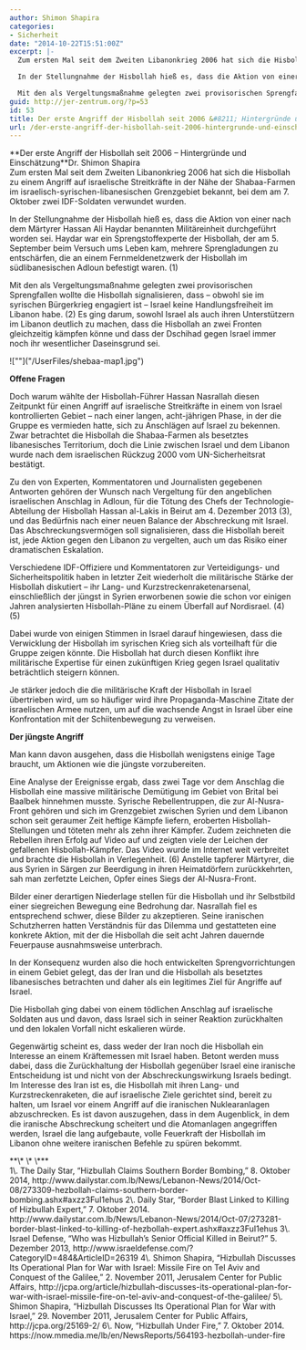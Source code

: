 ```yaml
---
author: Shimon Shapira
categories:
- Sicherheit
date: "2014-10-22T15:51:00Z"
excerpt: |-
  Zum ersten Mal seit dem Zweiten Libanonkrieg 2006 hat sich die Hisbollah zu einem Angriff auf israelische Streitkräfte in der Nähe der Shabaa-Farmen im israelisch-syrischen-libanesischen Grenzgebiet bekannt, bei dem am 7. Oktober zwei IDF-Soldaten verwundet wurden.

  In der Stellungnahme der Hisbollah hieß es, dass die Aktion von einer nach dem Märtyrer Hassan Ali Haydar benannten Militäreinheit durchgeführt worden sei. Haydar war ein Sprengstoffexperte der Hisbollah, der am 5. September beim Versuch ums Leben kam, mehrere Sprengladungen zu entschärfen, die an einem Fernmeldenetzwerk der Hisbollah im südlibanesischen Adloun befestigt waren. (1)

  Mit den als Vergeltungsmaßnahme gelegten zwei provisorischen Sprengfallen wollte die Hisbollah signalisieren, dass - obwohl sie im syrischen Bürgerkrieg engagiert ist - Israel keine Handlungsfreiheit im Libanon habe. (2) Es ging darum, sowohl Israel als auch ihren Unterstützern im Libanon deutlich zu machen, dass die Hisbollah an zwei Fronten gleichzeitig kämpfen könne und dass der Dschihad gegen Israel immer noch ihr wesentlicher Daseinsgrund sei.
guid: http://jer-zentrum.org/?p=53
id: 53
title: Der erste Angriff der Hisbollah seit 2006 &#8211; Hintergründe und Einschätzung
url: /der-erste-angriff-der-hisbollah-seit-2006-hintergrunde-und-einschatzung/
---
```


<div align=""center"">**<font size=""3"">Der erste Angriff der Hisbollah seit 2006 – Hintergründe und Einschätzung</font>**<font size=""3"">Dr. Shimon Shapira</font>

</div><font size=""3"">  
Zum ersten Mal seit dem Zweiten Libanonkrieg 2006 hat sich die Hisbollah zu einem Angriff auf israelische Streitkräfte in der Nähe der Shabaa-Farmen im israelisch-syrischen-libanesischen Grenzgebiet bekannt, bei dem am 7. Oktober zwei IDF-Soldaten verwundet wurden.</font>

In der Stellungnahme der Hisbollah hieß es, dass die Aktion von einer nach dem Märtyrer Hassan Ali Haydar benannten Militäreinheit durchgeführt worden sei. Haydar war ein Sprengstoffexperte der Hisbollah, der am 5. September beim Versuch ums Leben kam, mehrere Sprengladungen zu entschärfen, die an einem Fernmeldenetzwerk der Hisbollah im südlibanesischen Adloun befestigt waren. (1)

Mit den als Vergeltungsmaßnahme gelegten zwei provisorischen Sprengfallen wollte die Hisbollah signalisieren, dass – obwohl sie im syrischen Bürgerkrieg engagiert ist – Israel keine Handlungsfreiheit im Libanon habe. (2) Es ging darum, sowohl Israel als auch ihren Unterstützern im Libanon deutlich zu machen, dass die Hisbollah an zwei Fronten gleichzeitig kämpfen könne und dass der Dschihad gegen Israel immer noch ihr wesentlicher Daseinsgrund sei.

<div align=""center""><font size=""3"">![""]("/UserFiles/shebaa-map1.jpg")</font></div><font size=""3""></font>

**Offene Fragen**

Doch warum wählte der Hisbollah-Führer Hassan Nasrallah diesen Zeitpunkt für einen Angriff auf israelische Streitkräfte in einem von Israel kontrollierten Gebiet – nach einer langen, acht-jährigen Phase, in der die Gruppe es vermieden hatte, sich zu Anschlägen auf Israel zu bekennen. Zwar betrachtet die Hisbollah die Shabaa-Farmen als besetztes libanesisches Territorium, doch die Linie zwischen Israel und dem Libanon wurde nach dem israelischen Rückzug 2000 vom UN-Sicherheitsrat bestätigt.

Zu den von Experten, Kommentatoren und Journalisten gegebenen Antworten gehören der Wunsch nach Vergeltung für den angeblichen israelischen Anschlag in Adloun, für die Tötung des Chefs der Technologie-Abteilung der Hisbollah Hassan al-Lakis in Beirut am 4. Dezember 2013 (3), und das Bedürfnis nach einer neuen Balance der Abschreckung mit Israel. Das Abschreckungsvermögen soll signalisieren, dass die Hisbollah bereit ist, jede Aktion gegen den Libanon zu vergelten, auch um das Risiko einer dramatischen Eskalation.

Verschiedene IDF-Offiziere und Kommentatoren zur Verteidigungs- und Sicherheitspolitik haben in letzter Zeit wiederholt die militärische Stärke der Hisbollah diskutiert – ihr Lang- und Kurzstreckenraketenarsenal, einschließlich der jüngst in Syrien erworbenen sowie die schon vor einigen Jahren analysierten Hisbollah-Pläne zu einem Überfall auf Nordisrael. (4) (5)

Dabei wurde von einigen Stimmen in Israel darauf hingewiesen, dass die Verwicklung der Hisbollah im syrischen Krieg sich als vorteilhaft für die Gruppe zeigen könnte. Die Hisbollah hat durch diesen Konflikt ihre militärische Expertise für einen zukünftigen Krieg gegen Israel qualitativ beträchtlich steigern können.

Je stärker jedoch die die militärische Kraft der Hisbollah in Israel übertrieben wird, um so häufiger wird ihre Propaganda-Maschine Zitate der israelischen Armee nutzen, um auf die wachsende Angst in Israel über eine Konfrontation mit der Schiitenbewegung zu verweisen.

**Der jüngste Angriff**

Man kann davon ausgehen, dass die Hisbollah wenigstens einige Tage braucht, um Aktionen wie die jüngste vorzubereiten.

Eine Analyse der Ereignisse ergab, dass zwei Tage vor dem Anschlag die Hisbollah eine massive militärische Demütigung im Gebiet von Brital bei Baalbek hinnehmen musste. Syrische Rebellentruppen, die zur Al-Nusra-Front gehören und sich im Grenzgebiet zwischen Syrien und dem Libanon schon seit geraumer Zeit heftige Kämpfe liefern, eroberten Hisbollah-Stellungen und töteten mehr als zehn ihrer Kämpfer. Zudem zeichneten die Rebellen ihren Erfolg auf Video auf und zeigten viele der Leichen der gefallenen Hisbollah-Kämpfer. Das Video wurde im Internet weit verbreitet und brachte die Hisbollah in Verlegenheit. (6) Anstelle tapferer Märtyrer, die aus Syrien in Särgen zur Beerdigung in ihren Heimatdörfern zurückkehrten, sah man zerfetzte Leichen, Opfer eines Siegs der Al-Nusra-Front.

Bilder einer derartigen Niederlage stellen für die Hisbollah und ihr Selbstbild einer siegreichen Bewegung eine Bedrohung dar. Nasrallah fiel es entsprechend schwer, diese Bilder zu akzeptieren. Seine iranischen Schutzherren hatten Verständnis für das Dilemma und gestatteten eine konkrete Aktion, mit der die Hisbollah die seit acht Jahren dauernde Feuerpause ausnahmsweise unterbrach.

In der Konsequenz wurden also die hoch entwickelten Sprengvorrichtungen in einem Gebiet gelegt, das der Iran und die Hisbollah als besetztes libanesisches betrachten und daher als ein legitimes Ziel für Angriffe auf Israel.

Die Hisbollah ging dabei von einem tödlichen Anschlag auf israelische Soldaten aus und davon, dass Israel sich in seiner Reaktion zurückhalten und den lokalen Vorfall nicht eskalieren würde.

Gegenwärtig scheint es, dass weder der Iran noch die Hisbollah ein Interesse an einem Kräftemessen mit Israel haben. Betont werden muss dabei, dass die Zurückhaltung der Hisbollah gegenüber Israel eine iranische Entscheidung ist und nicht von der Abschreckungswirkung Israels bedingt. Im Interesse des Iran ist es, die Hisbollah mit ihren Lang- und Kurzstreckenraketen, die auf israelische Ziele gerichtet sind, bereit zu halten, um Israel vor einem Angriff auf die iranischen Nuklearanlagen abzuschrecken. Es ist davon auszugehen, dass in dem Augenblick, in dem die iranische Abschreckung scheitert und die Atomanlagen angegriffen werden, Israel die lang aufgebaute, volle Feuerkraft der Hisbollah im Libanon ohne weitere iranischen Befehle zu spüren bekommt.

<div align=""center""><font size=""3"">**\* \* \***</font></div><font size=""3"">  
1\. The Daily Star, “Hizbullah Claims Southern Border Bombing,” 8. Oktober 2014, http://www.dailystar.com.lb/News/Lebanon-News/2014/Oct-08/273309-hezbollah-claims-southern-border-bombing.ashx#axzz3FuI1ehus  
2\. Daily Star, “Border Blast Linked to Killing of Hizbullah Expert,” 7. Oktober 2014. http://www.dailystar.com.lb/News/Lebanon-News/2014/Oct-07/273281-border-blast-linked-to-killing-of-hezbollah-expert.ashx#axzz3FuI1ehus  
3\. Israel Defense, “Who was Hizbullah’s Senior Official Killed in Beirut?” 5. Dezember 2013, http://www.israeldefense.com/?CategoryID=484&amp;ArticleID=26319  
4\. Shimon Shapira, “Hizbullah Discusses Its Operational Plan for War with Israel: Missile Fire on Tel Aviv and Conquest of the Galilee,” 2. November 2011, Jerusalem Center for Public Affairs, http://jcpa.org/article/hizbullah-discusses-its-operational-plan-for-war-with-israel-missile-fire-on-tel-aviv-and-conquest-of-the-galilee/  
5\. Shimon Shapira, “Hizbullah Discusses Its Operational Plan for War with Israel,” 29. November 2011, Jerusalem Center for Public Affairs, http://jcpa.org/25169-2/  
6\. Now, “Hizbullah Under Fire,” 7. Oktober 2014. https://now.mmedia.me/lb/en/NewsReports/564193-hezbollah-under-fire </font>